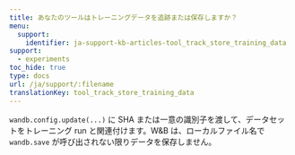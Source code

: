 ```yaml
---
title: あなたのツールはトレーニングデータを追跡または保存しますか？
menu:
  support:
    identifier: ja-support-kb-articles-tool_track_store_training_data
support:
  - experiments
toc_hide: true
type: docs
url: /ja/support/:filename
translationKey: tool_track_store_training_data
---
```

`wandb.config.update(...)` に SHA または一意の識別子を渡して、データセットをトレーニング run と関連付けます。W&B は、ローカルファイル名で `wandb.save` が呼び出されない限りデータを保存しません。
